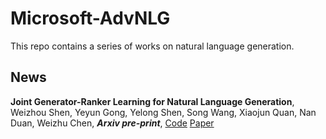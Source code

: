 # Microsoft-AdvNLG

This repo contains a series of works on natural language generation.

## News

**Joint Generator-Ranker Learning for Natural Language Generation**, Weizhou Shen, Yeyun Gong, Yelong Shen, Song Wang, Xiaojun Quan, Nan Duan, Weizhu Chen, ***Arxiv pre-print***, [Code](https://github.com/microsoft/advNLG/tree/main/JGR) [Paper](https://arxiv.org/abs/2206.13974)